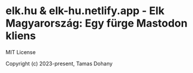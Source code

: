 # elk.hu & elk-hu.netlify.app - Elk Magyarország: Egy fürge Mastodon kliens

MIT License

Copyright (c) 2023-present, Tamas Dohany
